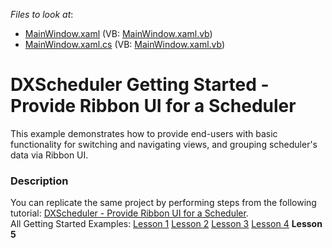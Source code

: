 <!-- default file list -->
*Files to look at*:

* [MainWindow.xaml](./CS/WpfApplication1/MainWindow.xaml) (VB: [MainWindow.xaml.vb](./VB/WpfApplication1/MainWindow.xaml.vb))
* [MainWindow.xaml.cs](./CS/WpfApplication1/MainWindow.xaml.cs) (VB: [MainWindow.xaml.vb](./VB/WpfApplication1/MainWindow.xaml.vb))
<!-- default file list end -->
# DXScheduler Getting Started - Provide Ribbon UI for a Scheduler


<p>This example demonstrates how to provide end-users with basic functionality for switching and navigating views, and grouping scheduler's data via Ribbon UI.</p>


<h3>Description</h3>

<p>You can replicate the same project by performing steps from the following tutorial: <a href="http://help.devexpress.com/#WPF/CustomDocument8691"><u>DXScheduler - Provide Ribbon UI for a Scheduler</u></a>. <br />
All Getting Started Examples: <a href="http://www.devexpress.com/Support/Center/p/E2493.aspx"><u>Lesson 1</u></a> <a href="http://www.devexpress.com/Support/Center/p/E2495.aspx"><u>Lesson 2</u></a> <a href="http://www.devexpress.com/Support/Center/p/E2499.aspx"><u>Lesson 3</u></a> <a href="http://www.devexpress.com/Support/Center/p/E2496.aspx"><u>Lesson 4</u></a> <strong>Lesson 5</strong></p>

<br/>


